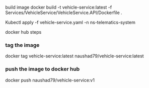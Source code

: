 build image
docker build -t vehicle-service:latest -f Services/VehicleService/VehicleService.API/Dockerfile .


Kubectl apply -f vehicle-service.yaml -n ns-telematics-system

docker hub steps

### tag the image
docker tag vehicle-service:latest naushad79/vehicle-service:latest

### push the image to docker hub
docker push naushad79/vehicle-service:v1
